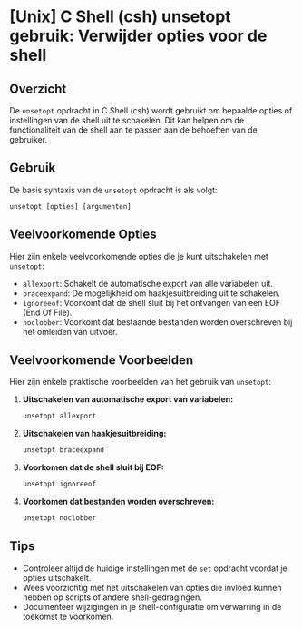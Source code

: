 # [Unix] C Shell (csh) unsetopt gebruik: Verwijder opties voor de shell

## Overzicht
De `unsetopt` opdracht in C Shell (csh) wordt gebruikt om bepaalde opties of instellingen van de shell uit te schakelen. Dit kan helpen om de functionaliteit van de shell aan te passen aan de behoeften van de gebruiker.

## Gebruik
De basis syntaxis van de `unsetopt` opdracht is als volgt:

```
unsetopt [opties] [argumenten]
```

## Veelvoorkomende Opties
Hier zijn enkele veelvoorkomende opties die je kunt uitschakelen met `unsetopt`:

- `allexport`: Schakelt de automatische export van alle variabelen uit.
- `braceexpand`: De mogelijkheid om haakjesuitbreiding uit te schakelen.
- `ignoreeof`: Voorkomt dat de shell sluit bij het ontvangen van een EOF (End Of File).
- `noclobber`: Voorkomt dat bestaande bestanden worden overschreven bij het omleiden van uitvoer.

## Veelvoorkomende Voorbeelden

Hier zijn enkele praktische voorbeelden van het gebruik van `unsetopt`:

1. **Uitschakelen van automatische export van variabelen:**
   ```csh
   unsetopt allexport
   ```

2. **Uitschakelen van haakjesuitbreiding:**
   ```csh
   unsetopt braceexpand
   ```

3. **Voorkomen dat de shell sluit bij EOF:**
   ```csh
   unsetopt ignoreeof
   ```

4. **Voorkomen dat bestanden worden overschreven:**
   ```csh
   unsetopt noclobber
   ```

## Tips
- Controleer altijd de huidige instellingen met de `set` opdracht voordat je opties uitschakelt.
- Wees voorzichtig met het uitschakelen van opties die invloed kunnen hebben op scripts of andere shell-gedragingen.
- Documenteer wijzigingen in je shell-configuratie om verwarring in de toekomst te voorkomen.